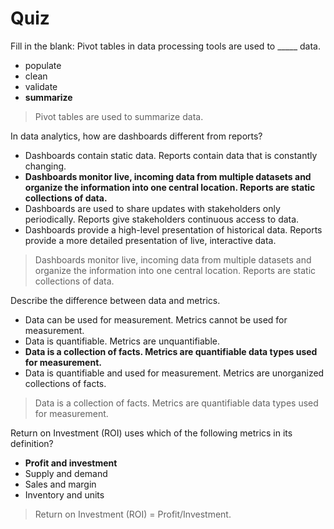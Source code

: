 # Quiz
Fill in the blank: Pivot tables in data processing tools are used to _____ data.

* populate
* clean
* validate
* **summarize**

> Pivot tables are used to summarize data.

In data analytics, how are dashboards different from reports?

* Dashboards contain static data. Reports contain data that is constantly changing.
* **Dashboards monitor live, incoming data from multiple datasets and organize the information into one central location. Reports are static collections of data.**
* Dashboards are used to share updates with stakeholders only periodically. Reports give stakeholders continuous access to data.
* Dashboards provide a high-level presentation of historical data. Reports provide a more detailed presentation of live, interactive data.

> Dashboards monitor live, incoming data from multiple datasets and organize the information into one central location. Reports are static collections of data.

Describe the difference between data and metrics.

* Data can be used for measurement. Metrics cannot be used for measurement.
* Data is quantifiable. Metrics are unquantifiable.
* **Data is a collection of facts. Metrics are quantifiable data types used for measurement.**
* Data is quantifiable and used for measurement. Metrics are unorganized collections of facts.

> Data is a collection of facts. Metrics are quantifiable data types used for measurement.

Return on Investment (ROI) uses which of the following metrics in its definition?

* **Profit and investment**
* Supply and demand
* Sales and margin
* Inventory and units

> Return on Investment (ROI) = Profit/Investment.
